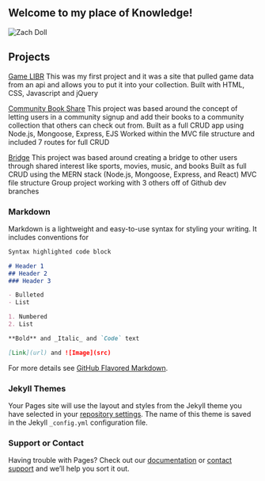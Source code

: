 ## Welcome to my place of Knowledge!
![Zach Doll](https://i.imgur.com/LDJ1313.jpg)

## Projects
[Game LIBR](https://game-libr.herokuapp.com/) This was my first project and it was a site that pulled game data from an api and allows you to put it into your collection. 
Built with HTML, CSS, Javascript and jQuery

[Community Book Share](https://community-book-share.herokuapp.com/) This project was based around the concept of letting users in a community signup and add their books to a community collection that others can check out from. 
Built as a full CRUD app using Node.js, Mongoose, Express, EJS Worked within the MVC file structure and included 7 routes for full CRUD

[Bridge](https://bridge-app-react.herokuapp.com/) This project was based around creating a bridge to other users through shared interest like sports, movies, music, and books 
Built as full CRUD using the MERN stack (Node.js, Mongoose, Express, and React) MVC file structure Group project working with 3 others off of Github dev branches

### Markdown

Markdown is a lightweight and easy-to-use syntax for styling your writing. It includes conventions for

```markdown
Syntax highlighted code block

# Header 1
## Header 2
### Header 3

- Bulleted
- List

1. Numbered
2. List

**Bold** and _Italic_ and `Code` text

[Link](url) and ![Image](src)
```

For more details see [GitHub Flavored Markdown](https://guides.github.com/features/mastering-markdown/).

### Jekyll Themes

Your Pages site will use the layout and styles from the Jekyll theme you have selected in your [repository settings](https://github.com/elanmoridin/elanmoridin.io/settings). The name of this theme is saved in the Jekyll `_config.yml` configuration file.

### Support or Contact

Having trouble with Pages? Check out our [documentation](https://docs.github.com/categories/github-pages-basics/) or [contact support](https://github.com/contact) and we’ll help you sort it out.

